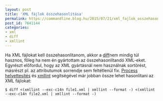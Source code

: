 ```yaml
---
layout: post
title: 'XML fájlok összehasonlítása'
permalink: https://commandline.blog.hu/2015/07/21/xml_fajlok_osszehasonlitasa
post_id: 7641144
categories: 
- xml
- diff
- xmllint
---
```


Ha XML fájlokat kell összehasonlítanom, akkor a 
[diff](http://commandline.blog.hu/2011/09/04/diff_1)nem mindig túl hasznos, főleg ha nem én gyártottam az összehasonlítandó XML-eket. Egyrészt előfordul, hogy az XML gyártásnál nem használnak sortörést, másrészt pl. az attributumok sorrendje sem feltétlenül fix. 
[Process helyettesítés](http://commandline.blog.hu/2011/09/07/diff_process_helyettesites) és 
[xmllint](http://xmlsoft.org/xmllint.html) segítségével már jobban össze lehet hasonlítani az XML fájlokat:

```
$ diff <(xmllint --exc-c14n file1.xml | xmllint --format -) <(xmllint --exc-c14n file2.xml | xmllint --format -)
```